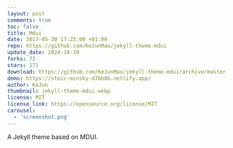 ```yaml
---
layout: post
comments: true
toc: false
title: Mdui
date: 2017-05-30 17:25:00 +01:00
repo: https://github.com/KeJunMao/jekyll-theme-mdui
update_date: 2024-10-19
forks: 72
stars: 171
download: https://github.com/KeJunMao/jekyll-theme-mdui/archive/master.zip
demo: https://stoic-minsky-d7bb8b.netlify.app/
author: KeJun
thumbnail: jekyll-theme-mdui.webp
license: MIT
license_link: https://opensource.org/license/MIT
carousel:
  - 'screenshot.png'
---
```


A Jekyll theme based on MDUI.

